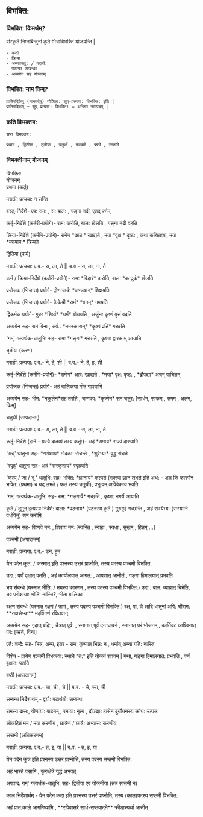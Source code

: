 ## विभक्ति:

### विभक्ति: किमर्थम्?

संस्कृते निम्नबिन्दुनां कृते भिन्नाविभक्तिं योजयन्ति |

```
- कर्ता
- क्रिया
- अन्यवस्तु: / पदार्थ:
- परस्पर-सम्बन्ध:
- अव्ययेन सह योजनम्
```

### विभक्ति: नाम किम्?

```
प्रातिपदिकेषु (नामपदेषु) योजिता: सुप्-प्रत्यया: विभक्ति: इति |
प्रातिपदिकम् + सुप्-प्रत्यया: विभक्ति: = अन्तिम-नामपदम् |
```

### कति विभक्तय:

```
सप्त विभक्तय:

प्रथमा , द्वितीया , तृतीया , चतुर्थी , पञ्चमी , षष्ठी , सप्तमी
```

### विभक्तीनाम् योजनम्

<div class="tab">
    <div>विभक्ति:</div><div>योजनम्</div>
    <div>प्रथमा (कर्तु)</div>
    <div>
        <p>मराठी: प्रत्यया: न सन्ति</p>
        <p>वस्तु-निर्देशे- एष: राम: , स: बाल: , गङ्गा नदी, एतद् पर्णम्</p>
        <p>कर्तृ-निर्देशे (कर्तरी-प्रयोगे)- राम: करोति, बाल: खेलति , गङ्गा नदी वहति</p>
        <p>क्रिया-निर्देशे (कर्मणि-प्रयोगे)- रामेण *आम्र:* खाद्यते , मया *वृक्ष:* दृष्ट: , कथा कथितव्या, मया *व्यायाम:* क्रियते</p>
    </div>
    <div>द्वितिया (कर्म)</div>
    <div>
        <p>मराठी: प्रत्यया: ए.व.- स, ला, ते ||  ब.व.- स, ला, ना, ते </p>
        <p>कर्म / क्रिया-निर्देशे (कर्तरी-प्रयोगे)- राम: *विहारं* करोति, बाल: *कन्दुकं* खेलति</p>
        <p>प्रयोजक (णिजन्त) प्रयोगे- द्रोणाचार्य: *पाण्डवान्* शिक्षयति </p>
        <p>प्रयोजक (णिजन्त) प्रयोगे- कैकेयी *रामं* *वनम्* गमयति </p>
        <p>द्विकर्मक प्रयोगे- गुरु: *शिष्यं* *धर्मं* बोधयति , अर्जुन: कृष्णं वृत्तं वदति</p>
        <p>अव्ययेन सह- रामं विना , सर्व.. *नमस्कारान्* *कृष्णं प्रति* गच्छति </p>
        <p>'गम्' गत्यर्थक-धातुभि: सह- राम: *गङ्गां* गच्छति , कृष्ण: द्वारकाम् आयाति </p>
    </div>
    <div>तृतीया (करण)</div>
    <div>
        <p>मराठी: प्रत्यया: ए.व.- ने, हे, शी ||  ब.व.- ने, हे, इ, शी </p>
        <p>कर्तृ-निर्देशे (कर्मणि-प्रयोगे)- *रामेण* आम्र: खाद्यते , *मया* वृक्ष: दृष्ट: , *द्रौपद्या* अन्नम् पाचितम्</p>
        <p>प्रयोजक (णिजन्त) प्रयोगे- अहं बालिकया गीतं गापयामि </p>
        <p>अव्ययेन सह- भीम: *नकुलेन*सह तरति , चाणक्य: *कृष्णेन* समं चतुर: [सार्धम्, साकम् , समम् , अलम्, किम्] </p>
    </div>
    <div>चतुर्थी (सम्प्रदानम्)</div>
    <div>
        <p>मराठी: प्रत्यया: ए.व.- स, ला, ते ||  ब.व.- स, ला, ना, ते </p>
        <p>कर्तृ-निर्देशे (दाने - यस्यै दातव्यं तस्य कर्तु:)- अहं *रामाय* राज्यं दास्यामि</p>
        <p>'रुच्' धातुना सह- *गणेशाय* मोदका: रोचन्ते , *शुरेभ्य:* युद्धं रोचते </p>
        <p>'स्पृह्' धातुना सह- अहं *संस्कृताय* स्पृहयति </p>
        <p>'कल्प् / जा / भू ' धातुभि: सह- भक्ति: *ज्ञानाय* कल्पते  (भक्त्या ज्ञानं लभते इति अर्थ: - अत्र किं कारणेन भक्ति: (प्रथमा) च यद् लभते / फलं तस्य चतुर्थी), प्रभुत्वम् अविवेकाय भवति </p>
        <p>'गम्' गत्यर्थक-धातुभि: सह- राम: *गङ्गायै* गच्छति , कृष्ण: नगर्यै आयाति </p>
        <p>कृते / तुमुन्  इत्यस्य निर्देशे: बाला: *पठनाय* (पठनस्य कृते ) गुरुगृहं गच्छन्ति , अहं सस्येभ्य: (सस्यानि वर्धयितुं) श्रमं करोमि  </p>
        <p>अव्ययेन सह- विष्णवे नमः , शिवाय नमः [स्वस्ति , स्वाहा , स्वधा , सुखम् , हितम् ...]</p>
    </div>
    <div>पञ्चमी (अपादानम्)</div>
    <div>
        <p>मराठी: प्रत्यया: ए.व.- उन, हुन </p>
        <p>येन पदेन कुत: / कस्मात् इति प्रश्नस्य उत्तरं प्राप्नोति, तस्य पदस्य पञ्चमी विभक्ति:</p>
        <p>उदा.: पर्णं वृक्षात् पतति , अहं कार्यालयात् आगत: , आपणात् आनीतं , गङ्गा हिमालयात् प्रभवति </p>
        <p>भय संबन्धे (यस्मात् भीति: / भयस्य कारणम् , तस्य पदस्य पञ्चमी विभक्ति:) उदा.: बाल: व्याघ्रात् बिभेति, तव परीक्षाया: भीति: नास्ति?, भीता बालिका</p>
        <p>रक्षण संबन्धे (यस्मात् रक्षणं  / त्राणं , तस्य पदस्य पञ्चमी विभक्ति:) रक्ष्, पा, त्रै आदि धातुनां अपि: श्रीराम: **राक्षसेभ्य:** महर्षिगणं रक्षितवान्</p>
        <p>अव्ययेन सह- गृहात् बहि: , चैत्रात् पूर्व: , स्नानात् पूर्वं दन्तधावनं , स्नानात् परं भोजनम् , कार्तिक: आश्विनात् पर: [ऋते, विना]</p>
        <p>एतै: शब्दै: सह- भिन्न, अन्य, इतर - राम: कृष्णात् भिन्न: न , धर्मात् अन्या गति: नास्ति </p>
        <p> विशेष - प्रायेण पञ्चमी विभक्त्या: स्थाने "त:" इति योजनं शक्यम् | यथा,  गङ्गा हिमालयात: प्रभवति , पर्णं वृक्षात: पतति </p>
    </div>
    <div>षष्ठी (अपादानम्)</div>
    <div>
        <p>मराठी: प्रत्यया: ए.व.- चा, ची , चे ||  ब.व. - चे, च्या, ची </p>
        <p>सम्बन्ध निर्देशार्थम् - द्वयो: पदार्थयो: सम्बन्ध:</p>
        <p>रामस्य दास:, वीणाया: वादनम् , रमाया: नृत्यं , द्रौपद्या: हासेन दुर्योधनस्य क्रोध: उत्पन्न: </p>
        <p>लोकहितं मम / मया करणीयं , छात्रेण / छात्रै: अभ्यास: करणीय: </p>
    </div>
    <div>सप्तमी (अधिकरणम्)</div>
    <div>
        <p>मराठी: प्रत्यया: ए.व.- त, इ, या ||  ब.व. - त, इ, या</p>
        <p>येन पदेन कुत्र इति प्रश्नस्य उत्तरं प्राप्नोति, तस्य पदस्य सप्तमी विभक्ति:</p>
        <p>अहं भारते वसामि , कुरुक्षेत्रे युद्धं अभवत् </p>
        <p>अपवाद: गम्' गत्यर्थक-धातुभि: सह- द्वितीया एव योजनीया (तत्र सप्तमी न)</p>
        <p>काल निर्देशार्थम् - येन पदेन कदा इति प्रश्नस्य उत्तरं प्राप्नोति, तस्य (काल)पदस्य सप्तमी विभक्ति:</p>
        <p>अहं प्रात:काले आगमिष्यामि , **रविवासरे सार्ध-सप्तवादने** क्रीडास्पर्धा आसीत्  </p>
    </div>
</div>
